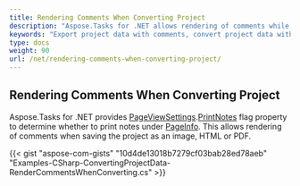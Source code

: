 ```yaml
---
title: Rendering Comments When Converting Project
description: "Aspose.Tasks for .NET allows rendering of comments while converting project data to other formats."
keywords: "Export project data with comments, convert project data with comments, render comments when exporting project, Aspose.Tasks, C#"
type: docs
weight: 90
url: /net/rendering-comments-when-converting-project/
---
```


## **Rendering Comments When Converting Project**
Aspose.Tasks for .NET provides [PageViewSettings](https://apireference.aspose.com/tasks/net/aspose.tasks.visualization/pageinfo/properties/pageviewsettings).[PrintNotes](https://apireference.aspose.com/tasks/net/aspose.tasks.visualization/pageviewsettings/properties/printnotes) flag property to determine whether to print notes under [PageInfo](https://apireference.aspose.com/tasks/net/aspose.tasks.visualization/pageinfo). This allows rendering of comments when saving the project as an image, HTML or PDF.

{{< gist "aspose-com-gists" "10d4de13018b7279cf03bab28ed78aeb" "Examples-CSharp-ConvertingProjectData-RenderCommentsWhenConverting.cs" >}}
